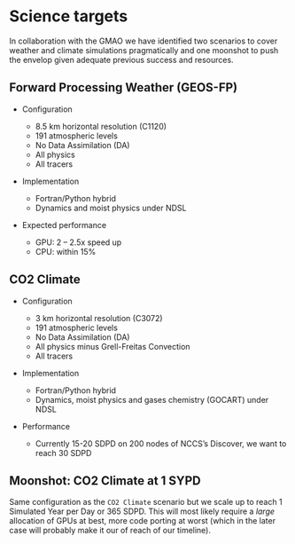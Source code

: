 # Science targets

In collaboration with the GMAO we have identified two scenarios to cover weather and climate simulations pragmatically and one moonshot to push the envelop given adequate previous success and resources.

## Forward Processing Weather (GEOS-FP)

- Configuration
  - 8.5 km horizontal resolution (C1120)
  - 191 atmospheric levels
  - No Data Assimilation (DA)
  - All physics
  - All tracers

- Implementation
  - Fortran/Python hybrid
  - Dynamics and moist physics under NDSL

- Expected performance
  - GPU: 2 – 2.5x speed up
  - CPU: within 15%

## CO2 Climate

- Configuration
  - 3 km horizontal resolution (C3072)
  - 191 atmospheric levels
  - No Data Assimilation (DA)
  - All physics minus Grell-Freitas Convection
  - All tracers

- Implementation
  - Fortran/Python hybrid
  - Dynamics, moist physics and gases chemistry (GOCART) under NDSL

- Performance
  - Currently 15-20 SDPD on 200 nodes of NCCS’s Discover, we want to reach 30 SDPD

## Moonshot: CO2 Climate at 1 SYPD

Same configuration as the `CO2 Climate` scenario but we scale up to reach 1 Simulated Year per Day or 365 SDPD.
This will most likely require a _large_ allocation of GPUs at best, more code porting at worst (which in the later case will probably make it our of reach of our timeline).
